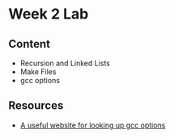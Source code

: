 # Week 2 Lab

## Content
- Recursion and Linked Lists
- Make Files
- gcc options

## Resources
- [A useful website for looking up gcc options](https://www.rapidtables.com/code/linux/gcc.html)